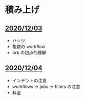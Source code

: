 # 積み上げ

## [2020/12/03](20201203.md)

- バッジ
- 複数の workflow
- orb の初歩的理解

## [2020/12/04](20201204.md)

- インデントの注意
- workflows -> jobs -> filters の注意
- 料金
